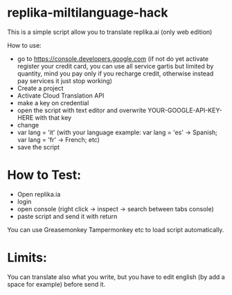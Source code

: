# replika-miltilanguage-hack

This is a simple script allow you to translate replika.ai (only web edition)

How to use:

- go to https://console.developers.google.com (if not do yet activate register your credit card, you can use all service gartis but limited by quantity,  mind you pay only if you recharge credit, otherwise instead pay services it just stop working)
- Create a project
- Activate Cloud Translation API
- make a key on credential 
- open the script with text editor and overwrite YOUR-GOOGLE-API-KEY-HERE with that key
- change 
- var lang = 'it' (with your language example: var lang = 'es' -> Spanish; var lang = 'fr' -> French; etc)
- save the script

# How to Test:

- Open replika.ia
- login
- open console (right click -> inspect -> search between tabs console)
- paste script and send it with return

You can use Greasemonkey Tampermonkey etc to load script automatically.

# Limits:

You can translate also what you write, but you have to edit english (by add a space for example) before send it.
